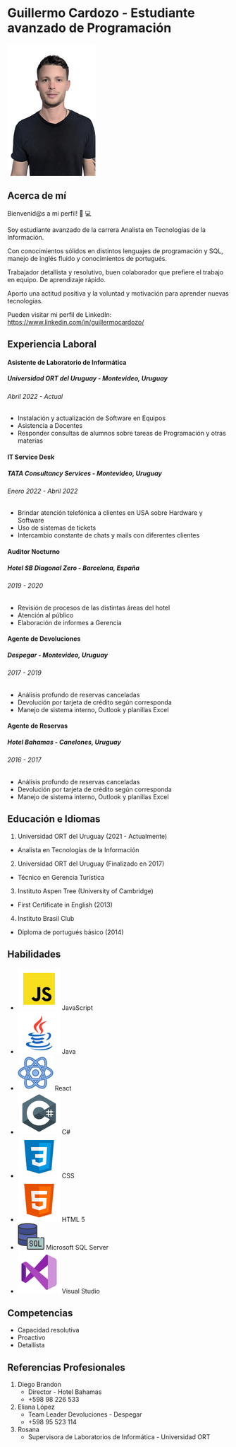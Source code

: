 # **Guillermo Cardozo - Estudiante avanzado de Programación**
![This is me](Foto.png)  
   
## **Acerca de mí**
Bienvenid@s a mi perfil! :wave: :computer:

Soy estudiante avanzado de la carrera Analista en Tecnologías de la Información.

Con conocimientos sólidos en distintos lenguajes de programación y SQL, manejo de inglés fluido y conocimientos de portugués.

Trabajador detallista y resolutivo, buen colaborador que prefiere el trabajo en equipo. De aprendizaje rápido. 

Aporto una actitud positiva y la voluntad y motivación para aprender nuevas tecnologías.

Pueden visitar mi perfil de LinkedIn:  https://www.linkedin.com/in/guillermocardozo/
   
## **Experiencia Laboral**

#### Asistente de Laboratorio de Informática
##### Universidad ORT del Uruguay - Montevideo, Uruguay
###### *Abril 2022 - Actual*
* Instalación y actualización de Software en Equipos
* Asistencia a Docentes
* Responder consultas de alumnos sobre tareas de Programación y otras materias

#### IT Service Desk
##### TATA Consultancy Services - Montevideo, Uruguay
###### *Enero 2022 - Abril 2022*
* Brindar atención telefónica a clientes en USA sobre Hardware y Software
* Uso de sistemas de tickets
* Intercambio constante de chats y mails con diferentes clientes

#### Auditor Nocturno
##### Hotel SB Diagonal Zero - Barcelona, España
###### *2019 - 2020*
* Revisión de procesos de las distintas áreas del hotel
* Atención al público
* Elaboración de informes a Gerencia

#### Agente de Devoluciones
##### Despegar - Montevideo, Uruguay
###### *2017 - 2019*
* Análisis profundo de reservas canceladas
* Devolución por tarjeta de crédito según corresponda
* Manejo de sistema interno, Outlook y planillas Excel

#### Agente de Reservas
##### Hotel Bahamas - Canelones, Uruguay
###### *2016 - 2017*
* Análisis profundo de reservas canceladas
* Devolución por tarjeta de crédito según corresponda
* Manejo de sistema interno, Outlook y planillas Excel

## **Educación e Idiomas**

1. Universidad ORT del Uruguay (2021 - Actualmente)
  - Analista en Tecnologías de la Información
2. Universidad ORT del Uruguay (Finalizado en 2017)
  - Técnico en Gerencia Turística
3. Instituto Aspen Tree (University of Cambridge)
  - First Certificate in English (2013)
4. Instituto Brasil Club
  - Diploma de portugués básico (2014)

## **Habilidades**

- ![Logo JS](icons8-javascript.svg) JavaScript
- ![Logo Java](icons8-java.svg) Java
- ![Logo React](icons8-react.svg) React
- ![Logo Csharp](icons8-c-sharp-logo.svg) C#
- ![Logo CSS](icons8-css3.svg) CSS
- ![Logo HTML](icons8-html-5.svg) HTML 5
- ![Logo SQL](icons8-sql-60.png) Microsoft SQL Server
- ![Logo Visual](icons8-visual-studio.svg) Visual Studio

## **Competencias**
* Capacidad resolutiva
* Proactivo
* Detallista

## **Referencias Profesionales**
1. Diego Brandon
    - Director - Hotel Bahamas
    - +598 98 226 533
2. Eliana López
   - Team Leader Devoluciones - Despegar
   - +598 95 523 114
3. Rosana 
   - Supervisora de Laboratorios de Informática - Universidad ORT



